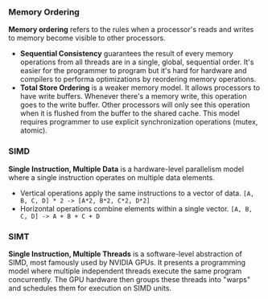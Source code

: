 ### Memory Ordering

**Memory ordering** refers to the rules when a processor's reads and writes to memory become visible to other processors.

- **Sequential Consistency** guarantees the result of every memory operations from all threads are in a single, global, sequential order. It's easier for the programmer to program but it's hard for hardware and compilers to performa optimizations by reordering memory operations.
- **Total Store Ordering** is a weaker memory model. It allows processors to have write buffers. Whenever there's a memory write, this operation goes to the write buffer. Other processors will only see this operation when it is flushed from the buffer to the shared cache. This model requires programmer to use explicit synchronization operations (mutex, atomic).

### SIMD

**Single Instruction, Multiple Data** is a hardware-level parallelism model where a single instruction operates on multiple data elements.

- Vertical operations apply the same instructions to a vector of data. `[A, B, C, D] * 2 -> [A*2, B*2, C*2, D*2]`
- Horizontal operations combine elements within a single vector. `[A, B, C, D] -> A + B + C + D`

### SIMT

**Single Instruction, Multiple Threads** is a software-level abstraction of SIMD, most famously used by NVIDIA GPUs. It presents a programming model where multiple independent threads execute the same program concurrently. The GPU hardware then groups these threads into "warps" and schedules them for execution on SIMD units.